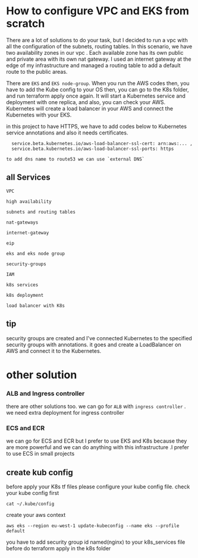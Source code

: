 # How to configure VPC and EKS from scratch
    
There are a lot of solutions to do your task, but I decided to run a vpc with all the configuration of the subnets, routing tables. In this scenario, we have two availability zones in our vpc .
Each available zone has its own public and private area with its own nat gateway. 
I used an internet gateway at the edge of my infrastructure and managed a routing table to add a default route to the public areas.

There are `EKS` and `EKS node-group`.
When you run the AWS codes then, you have to add the Kube config to your OS then, you can go to the K8s folder, and run terraform apply once again.
It will start a Kubernetes service and deployment with one replica, and also, you can check your AWS. Kubernetes will create a load balancer in your AWS and connect the Kubernetes with your EKS. 

in this project to have HTTPS, we have to add codes below to Kubernetes service annotations
and also it needs certificates.
    
```
  service.beta.kubernetes.io/aws-load-balancer-ssl-cert: arn:aws:... ,
  service.beta.kubernetes.io/aws-load-balancer-ssl-ports: https
``` 


    to add dns name to route53 we can use `external DNS`

## all Services
`VPC`
    
`high availability` 
     
`subnets and routing tables`
     
`nat-gateways` 
      
`internet-gateway` 
      
`eip`
      
`eks and eks node group` 
      
`security-groups` 
      
`IAM` 
      
`k8s services` 
      
`k8s deployment` 
      
`load balancer with K8s`

## tip 

security groups are created and I've connected Kubernetes to the specified security groups with annotations.
it goes and create a LoadBalancer on AWS and connect it to the Kubernetes.

# other solution

### ALB and Ingress controller
there are other solutions too. we can go for `ALB` with `ingress controller` . we need extra deployment for ingress controller 
### ECS and ECR
we can go for ECS and ECR but I prefer to use EKS and K8s because they are more powerful and we can do anything with this infrastructure .I prefer to use ECS in small projects


## create kub config 
before apply your K8s tf files please configure your kube config file.
check your kube config first 

`cat ~/.kube/config`

create your aws context 

`aws eks --region eu-west-1 update-kubeconfig --name eks --profile default`

you have to add security group id named(nginx) to your k8s_services file before do terraform apply in the k8s folder 

